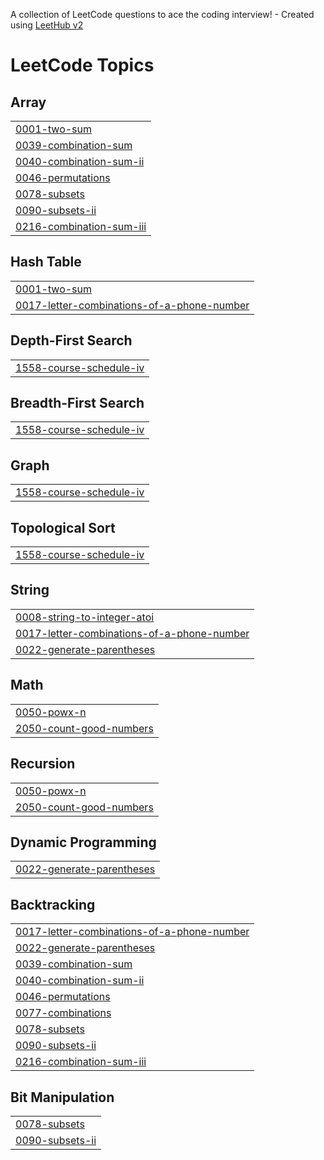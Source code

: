 A collection of LeetCode questions to ace the coding interview! - Created using [LeetHub v2](https://github.com/arunbhardwaj/LeetHub-2.0)
<!---LeetCode Topics Start-->
# LeetCode Topics
## Array
|  |
| ------- |
| [0001-two-sum](https://github.com/sengardeep/leetcode-soln/tree/master/0001-two-sum) |
| [0039-combination-sum](https://github.com/sengardeep/leetcode-soln/tree/master/0039-combination-sum) |
| [0040-combination-sum-ii](https://github.com/sengardeep/leetcode-soln/tree/master/0040-combination-sum-ii) |
| [0046-permutations](https://github.com/sengardeep/leetcode-soln/tree/master/0046-permutations) |
| [0078-subsets](https://github.com/sengardeep/leetcode-soln/tree/master/0078-subsets) |
| [0090-subsets-ii](https://github.com/sengardeep/leetcode-soln/tree/master/0090-subsets-ii) |
| [0216-combination-sum-iii](https://github.com/sengardeep/leetcode-soln/tree/master/0216-combination-sum-iii) |
## Hash Table
|  |
| ------- |
| [0001-two-sum](https://github.com/sengardeep/leetcode-soln/tree/master/0001-two-sum) |
| [0017-letter-combinations-of-a-phone-number](https://github.com/sengardeep/leetcode-soln/tree/master/0017-letter-combinations-of-a-phone-number) |
## Depth-First Search
|  |
| ------- |
| [1558-course-schedule-iv](https://github.com/sengardeep/leetcode-soln/tree/master/1558-course-schedule-iv) |
## Breadth-First Search
|  |
| ------- |
| [1558-course-schedule-iv](https://github.com/sengardeep/leetcode-soln/tree/master/1558-course-schedule-iv) |
## Graph
|  |
| ------- |
| [1558-course-schedule-iv](https://github.com/sengardeep/leetcode-soln/tree/master/1558-course-schedule-iv) |
## Topological Sort
|  |
| ------- |
| [1558-course-schedule-iv](https://github.com/sengardeep/leetcode-soln/tree/master/1558-course-schedule-iv) |
## String
|  |
| ------- |
| [0008-string-to-integer-atoi](https://github.com/sengardeep/leetcode-soln/tree/master/0008-string-to-integer-atoi) |
| [0017-letter-combinations-of-a-phone-number](https://github.com/sengardeep/leetcode-soln/tree/master/0017-letter-combinations-of-a-phone-number) |
| [0022-generate-parentheses](https://github.com/sengardeep/leetcode-soln/tree/master/0022-generate-parentheses) |
## Math
|  |
| ------- |
| [0050-powx-n](https://github.com/sengardeep/leetcode-soln/tree/master/0050-powx-n) |
| [2050-count-good-numbers](https://github.com/sengardeep/leetcode-soln/tree/master/2050-count-good-numbers) |
## Recursion
|  |
| ------- |
| [0050-powx-n](https://github.com/sengardeep/leetcode-soln/tree/master/0050-powx-n) |
| [2050-count-good-numbers](https://github.com/sengardeep/leetcode-soln/tree/master/2050-count-good-numbers) |
## Dynamic Programming
|  |
| ------- |
| [0022-generate-parentheses](https://github.com/sengardeep/leetcode-soln/tree/master/0022-generate-parentheses) |
## Backtracking
|  |
| ------- |
| [0017-letter-combinations-of-a-phone-number](https://github.com/sengardeep/leetcode-soln/tree/master/0017-letter-combinations-of-a-phone-number) |
| [0022-generate-parentheses](https://github.com/sengardeep/leetcode-soln/tree/master/0022-generate-parentheses) |
| [0039-combination-sum](https://github.com/sengardeep/leetcode-soln/tree/master/0039-combination-sum) |
| [0040-combination-sum-ii](https://github.com/sengardeep/leetcode-soln/tree/master/0040-combination-sum-ii) |
| [0046-permutations](https://github.com/sengardeep/leetcode-soln/tree/master/0046-permutations) |
| [0077-combinations](https://github.com/sengardeep/leetcode-soln/tree/master/0077-combinations) |
| [0078-subsets](https://github.com/sengardeep/leetcode-soln/tree/master/0078-subsets) |
| [0090-subsets-ii](https://github.com/sengardeep/leetcode-soln/tree/master/0090-subsets-ii) |
| [0216-combination-sum-iii](https://github.com/sengardeep/leetcode-soln/tree/master/0216-combination-sum-iii) |
## Bit Manipulation
|  |
| ------- |
| [0078-subsets](https://github.com/sengardeep/leetcode-soln/tree/master/0078-subsets) |
| [0090-subsets-ii](https://github.com/sengardeep/leetcode-soln/tree/master/0090-subsets-ii) |
<!---LeetCode Topics End-->